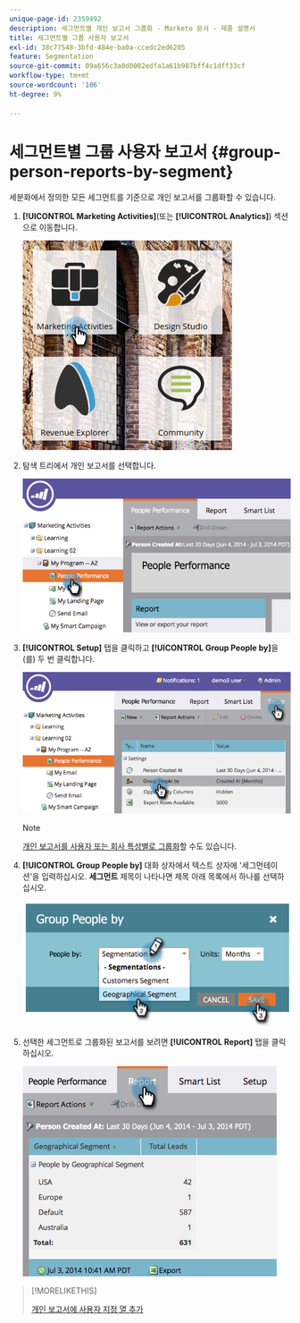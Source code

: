 ```yaml
---
unique-page-id: 2359492
description: 세그먼트별 개인 보고서 그룹화 - Marketo 문서 - 제품 설명서
title: 세그먼트별 그룹 사용자 보고서
exl-id: 38c77548-3bfd-484e-ba0a-ccedc2ed6205
feature: Segmentation
source-git-commit: 09a656c3a0d0002edfa1a61b987bff4c1dff33cf
workflow-type: tm+mt
source-wordcount: '106'
ht-degree: 9%

---
```


# 세그먼트별 그룹 사용자 보고서 {#group-person-reports-by-segment}

세분화에서 정의한 모든 세그먼트를 기준으로 개인 보고서를 그룹화할 수 있습니다.

1. **[!UICONTROL Marketing Activities]**(또는 **[!UICONTROL Analytics]**) 섹션으로 이동합니다.

   ![](assets/image2017-3-28-8-3a43-3a9.png)

1. 탐색 트리에서 개인 보고서를 선택합니다.

   ![](assets/image2017-3-28-9-3a25-3a0.png)

1. **[!UICONTROL Setup]** 탭을 클릭하고 **[!UICONTROL Group People by]**&#x200B;을(를) 두 번 클릭합니다.

   ![](assets/image2017-3-28-9-3a25-3a22.png)

   >[!NOTE]
   >
   >[개인 보고서를 사용자 또는 회사 특성별로 그룹화](/help/marketo/product-docs/reporting/basic-reporting/report-activity/group-person-reports-by-attribute.md)할 수도 있습니다.

1. **[!UICONTROL Group People by]** 대화 상자에서 텍스트 상자에 &#39;세그먼테이션&#39;을 입력하십시오. **세그먼트** 제목이 나타나면 제목 아래 목록에서 하나를 선택하십시오.

   ![](assets/image2017-3-28-9-3a25-3a55.png)

1. 선택한 세그먼트로 그룹화된 보고서를 보려면 **[!UICONTROL Report]** 탭을 클릭하십시오.

   ![](assets/image2017-3-28-9-3a26-3a13.png)

>[!MORELIKETHIS]
>
>[개인 보고서에 사용자 지정 열 추가](/help/marketo/product-docs/reporting/basic-reporting/editing-reports/add-custom-columns-to-a-person-report.md)
